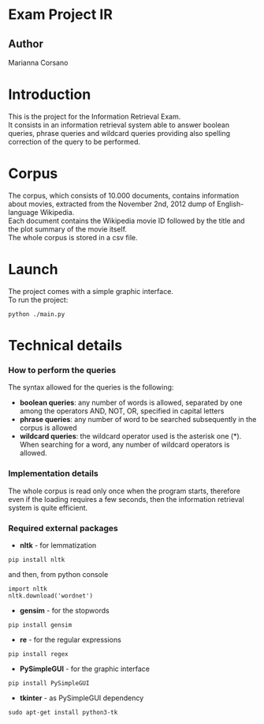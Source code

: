 # Exam Project IR

## Author 
Marianna Corsano

Introduction
=============
This is the project for the Information Retrieval Exam.  
It consists in an information retrieval system able to answer boolean queries, phrase queries and wildcard queries providing also spelling correction of the query to be performed.

Corpus
======
The corpus, which consists of 10.000 documents, contains information about movies, extracted from the November 2nd, 2012 dump of English-language Wikipedia.  
Each document contains the Wikipedia movie ID followed by the title and the plot summary of the movie itself.  
The whole corpus is stored in a csv file.

Launch
======
The project comes with a simple graphic interface.  
To run the project:
```
python ./main.py
```

Technical details
=================

### How to perform the queries
The syntax allowed for the queries is the following:
* **boolean queries**: any number of words is allowed, separated by one among the operators AND, NOT, OR, specified in capital letters
* **phrase queries**: any number of word to be searched subsequently in the corpus is allowed
* **wildcard queries**: the wildcard operator used is the asterisk one (\*). When searching for a word, any number of wildcard operators is allowed.  

### Implementation details
The whole corpus is read only once when the program starts, therefore even if the loading requires a few seconds, then the information retrieval system is quite efficient.

### Required external packages
* **nltk** - for lemmatization
```
pip install nltk
```
and then, from python console
```
import nltk
nltk.download('wordnet')
```
* **gensim** - for the stopwords
```
pip install gensim
```
* **re** - for the regular expressions
```
pip install regex
```
* **PySimpleGUI** - for the graphic interface
```
pip install PySimpleGUI
```
* **tkinter** - as PySimpleGUI dependency
```
sudo apt-get install python3-tk
```
